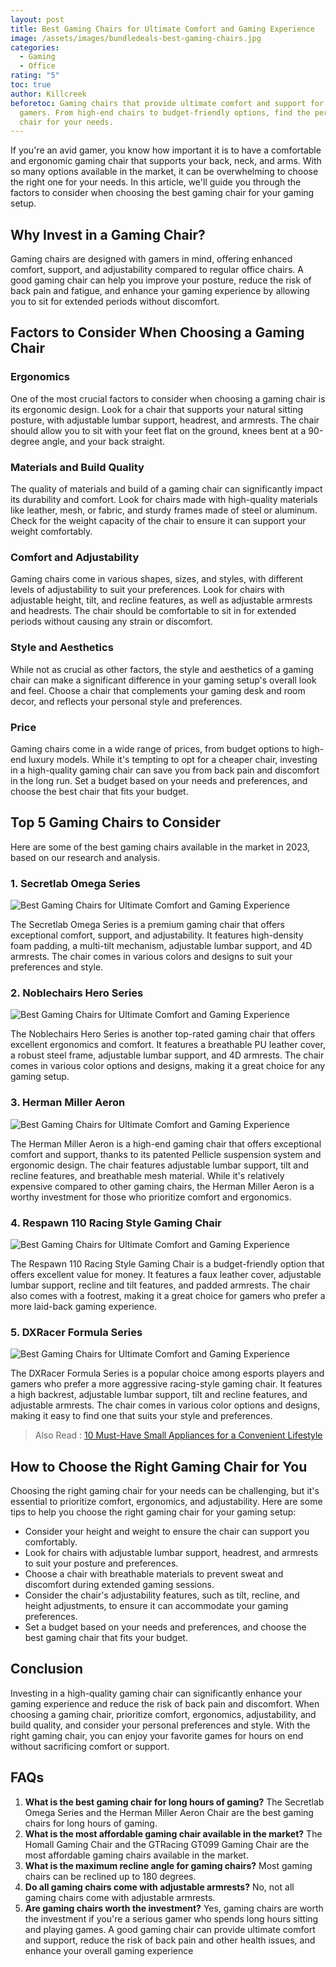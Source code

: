 ```yaml
---
layout: post
title: Best Gaming Chairs for Ultimate Comfort and Gaming Experience
image: /assets/images/bundledeals-best-gaming-chairs.jpg
categories:
  - Gaming
  - Office
rating: "5"
toc: true
author: Killcreek
beforetoc: Gaming chairs that provide ultimate comfort and support for serious
  gamers. From high-end chairs to budget-friendly options, find the perfect
  chair for your needs.
---
```

If you're an avid gamer, you know how important it is to have a comfortable and ergonomic gaming chair that supports your back, neck, and arms. With so many options available in the market, it can be overwhelming to choose the right one for your needs. In this article, we'll guide you through the factors to consider when choosing the best gaming chair for your gaming setup.



## Why Invest in a Gaming Chair?

Gaming chairs are designed with gamers in mind, offering enhanced comfort, support, and adjustability compared to regular office chairs. A good gaming chair can help you improve your posture, reduce the risk of back pain and fatigue, and enhance your gaming experience by allowing you to sit for extended periods without discomfort.



## Factors to Consider When Choosing a Gaming Chair

### Ergonomics

One of the most crucial factors to consider when choosing a gaming chair is its ergonomic design. Look for a chair that supports your natural sitting posture, with adjustable lumbar support, headrest, and armrests. The chair should allow you to sit with your feet flat on the ground, knees bent at a 90-degree angle, and your back straight.



### Materials and Build Quality

The quality of materials and build of a gaming chair can significantly impact its durability and comfort. Look for chairs made with high-quality materials like leather, mesh, or fabric, and sturdy frames made of steel or aluminum. Check for the weight capacity of the chair to ensure it can support your weight comfortably.



### Comfort and Adjustability

Gaming chairs come in various shapes, sizes, and styles, with different levels of adjustability to suit your preferences. Look for chairs with adjustable height, tilt, and recline features, as well as adjustable armrests and headrests. The chair should be comfortable to sit in for extended periods without causing any strain or discomfort.



### Style and Aesthetics

While not as crucial as other factors, the style and aesthetics of a gaming chair can make a significant difference in your gaming setup's overall look and feel. Choose a chair that complements your gaming desk and room decor, and reflects your personal style and preferences.



### Price

Gaming chairs come in a wide range of prices, from budget options to high-end luxury models. While it's tempting to opt for a cheaper chair, investing in a high-quality gaming chair can save you from back pain and discomfort in the long run. Set a budget based on your needs and preferences, and choose the best chair that fits your budget.



## Top 5 Gaming Chairs to Consider

Here are some of the best gaming chairs available in the market in 2023, based on our research and analysis.

### 1. Secretlab Omega Series

![Best Gaming Chairs for Ultimate Comfort and Gaming Experience](/assets/images/secretlabs-omega-series.jpg "Secretlab Omega Series")

The Secretlab Omega Series is a premium gaming chair that offers exceptional comfort, support, and adjustability. It features high-density foam padding, a multi-tilt mechanism, adjustable lumbar support, and 4D armrests. The chair comes in various colors and designs to suit your preferences and style.



### 2. Noblechairs Hero Series

![Best Gaming Chairs for Ultimate Comfort and Gaming Experience](/assets/images/noblechairs_hero_intro.jpg "Noblechairs Hero")

The Noblechairs Hero Series is another top-rated gaming chair that offers excellent ergonomics and comfort. It features a breathable PU leather cover, a robust steel frame, adjustable lumbar support, and 4D armrests. The chair comes in various color options and designs, making it a great choice for any gaming setup.



### 3. Herman Miller Aeron

![Best Gaming Chairs for Ultimate Comfort and Gaming Experience](/assets/images/heerman-miller_aeron.jpg "Herman Miller Aeron")

The Herman Miller Aeron is a high-end gaming chair that offers exceptional comfort and support, thanks to its patented Pellicle suspension system and ergonomic design. The chair features adjustable lumbar support, tilt and recline features, and breathable mesh material. While it's relatively expensive compared to other gaming chairs, the Herman Miller Aeron is a worthy investment for those who prioritize comfort and ergonomics.



### 4. Respawn 110 Racing Style Gaming Chair

![Best Gaming Chairs for Ultimate Comfort and Gaming Experience](/assets/images/respawn110.jpg "Respawn 110 Racing Style Gaming Chair")

The Respawn 110 Racing Style Gaming Chair is a budget-friendly option that offers excellent value for money. It features a faux leather cover, adjustable lumbar support, recline and tilt features, and padded armrests. The chair also comes with a footrest, making it a great choice for gamers who prefer a more laid-back gaming experience.



### 5. DXRacer Formula Series

![Best Gaming Chairs for Ultimate Comfort and Gaming Experience](/assets/images/dxracer-formula-series.png "DXRacer Formula Series")

The DXRacer Formula Series is a popular choice among esports players and gamers who prefer a more aggressive racing-style gaming chair. It features a high backrest, adjustable lumbar support, tilt and recline features, and adjustable armrests. The chair comes in various color options and designs, making it easy to find one that suits your style and preferences.



> A﻿lso Read : [10 Must-Have Small Appliances for a Convenient Lifestyle](https://bundledeals.xyz/10-must-have-small-appliances-for-a-convenient-lifestyle/)





## How to Choose the Right Gaming Chair for You

Choosing the right gaming chair for your needs can be challenging, but it's essential to prioritize comfort, ergonomics, and adjustability. Here are some tips to help you choose the right gaming chair for your gaming setup:

* Consider your height and weight to ensure the chair can support you comfortably.
* Look for chairs with adjustable lumbar support, headrest, and armrests to suit your posture and preferences.
* Choose a chair with breathable materials to prevent sweat and discomfort during extended gaming sessions.
* Consider the chair's adjustability features, such as tilt, recline, and height adjustments, to ensure it can accommodate your gaming preferences.
* Set a budget based on your needs and preferences, and choose the best gaming chair that fits your budget.

## Conclusion

Investing in a high-quality gaming chair can significantly enhance your gaming experience and reduce the risk of back pain and discomfort. When choosing a gaming chair, prioritize comfort, ergonomics, adjustability, and build quality, and consider your personal preferences and style. With the right gaming chair, you can enjoy your favorite games for hours on end without sacrificing comfort or support.



## FAQs

1. **What is the best gaming chair for long hours of gaming?** The Secretlab Omega Series and the Herman Miller Aeron Chair are the best gaming chairs for long hours of gaming.
2. **What is the most affordable gaming chair available in the market?** The Homall Gaming Chair and the GTRacing GT099 Gaming Chair are the most affordable gaming chairs available in the market.
3. **What is the maximum recline angle for gaming chairs?** Most gaming chairs can be reclined up to 180 degrees.
4. **Do all gaming chairs come with adjustable armrests?** No, not all gaming chairs come with adjustable armrests.
5. **Are gaming chairs worth the investment?** Yes, gaming chairs are worth the investment if you're a serious gamer who spends long hours sitting and playing games. A good gaming chair can provide ultimate comfort and support, reduce the risk of back pain and other health issues, and enhance your overall gaming experience